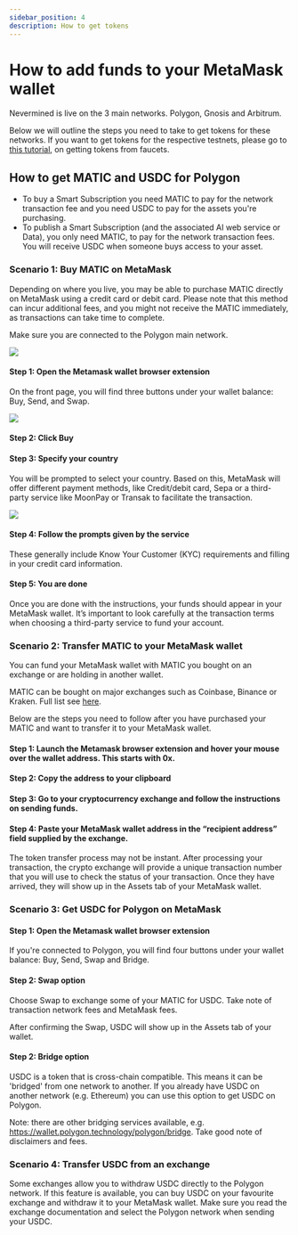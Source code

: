 ```yaml
---
sidebar_position: 4
description: How to get tokens
---
```


# How to add funds to your MetaMask wallet

Nevermined is live on the 3 main networks. Polygon, Gnosis and Arbitrum. 

Below we will outline the steps you need to take to get tokens for these networks. 
If you want to get tokens for the respective testnets, please go to [this tutorial](50-faucets.md), on getting tokens from faucets. 


## How to get MATIC and USDC for Polygon

* To buy a Smart Subscription you need MATIC to pay for the network transaction fee and you need USDC to pay for the assets you're purchasing. 
* To publish a Smart Subscription (and the associated AI web service or Data), you only need MATIC, to pay for the network transaction fees. 
You will receive USDC when someone buys access to your asset. 


### Scenario 1: Buy MATIC on MetaMask

Depending on where you live, you may be able to purchase MATIC directly on MetaMask using a credit card or debit card. 
Please note that this method can incur additional fees, and you might not receive the MATIC immediately, as transactions can take time to complete. 

Make sure you are connected to the Polygon main network. 

![](../images/tutorials/metamask/Matic_header.png)

#### Step 1: Open the Metamask wallet browser extension

On the front page, you will find three buttons under your wallet balance: Buy, Send, and Swap.

![](../images/tutorials/metamask/MM_Buy.png)

#### Step 2: Click Buy

#### Step 3: Specify your country

You will be prompted to select your country. Based on this, MetaMask will offer different payment methods, like Credit/debit card, Sepa or a third-party service like MoonPay or Transak to facilitate the transaction.

![](../images/tutorials/metamask/MM_buy_3.png)


#### Step 4: Follow the prompts given by the service

These generally include Know Your Customer (KYC) requirements and filling in your credit card information.

#### Step 5: You are done

Once you are done with the instructions, your funds should appear in your MetaMask wallet. It’s important to look carefully at the transaction terms when choosing a third-party service to fund your account. 



### Scenario 2: Transfer MATIC to your MetaMask wallet

You can fund your MetaMask wallet with MATIC you bought on an exchange or are holding in another wallet. 

MATIC can be bought on major exchanges such as Coinbase, Binance or Kraken. Full list see [here](https://coinmarketcap.com/currencies/polygon/markets/).

Below are the steps you need to follow after you have purchased your MATIC and want to transfer it to your MetaMask wallet. 

#### Step 1: Launch the Metamask browser extension and hover your mouse over the wallet address. This starts with 0x.

#### Step 2: Copy the address to your clipboard

#### Step 3: Go to your cryptocurrency exchange and follow the instructions on sending funds. 

#### Step 4: Paste your MetaMask wallet address in the “recipient address” field supplied by the exchange. 

The token transfer process may not be instant. After processing your transaction, the crypto exchange will provide a unique transaction number that you will use to check the status of your transaction. 
Once they have arrived, they will show up in the Assets tab of your MetaMask wallet. 


### Scenario 3: Get USDC for Polygon on MetaMask

#### Step 1: Open the Metamask wallet browser extension

If you're connected to Polygon, you will find four buttons under your wallet balance: Buy, Send, Swap and Bridge.

#### Step 2: Swap option

Choose Swap to exchange some of your MATIC for USDC. Take note of transaction network fees and MetaMask fees. 

After confirming the Swap, USDC will show up in the Assets tab of your wallet. 


#### Step 2: Bridge option

USDC is a token that is cross-chain compatible. This means it can be 'bridged' from one network to another. If you already have USDC on another network (e.g. Ethereum) you can use this option to get USDC on Polygon. 

Note: there are other bridging services available, e.g. https://wallet.polygon.technology/polygon/bridge. 
Take good note of disclaimers and fees. 


### Scenario 4: Transfer USDC from an exchange

Some exchanges allow you to withdraw USDC directly to the Polygon network. 
If this feature is available, you can buy USDC on your favourite exchange and withdraw it to your MetaMask wallet. Make sure you read the exchange documentation and select the Polygon network when sending your USDC. 
